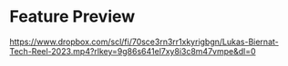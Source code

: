 # Feature Preview
https://www.dropbox.com/scl/fi/70sce3rn3rr1xkyrigbgn/Lukas-Biernat-Tech-Reel-2023.mp4?rlkey=9g86s641el7xy8i3c8m47vmpe&dl=0
